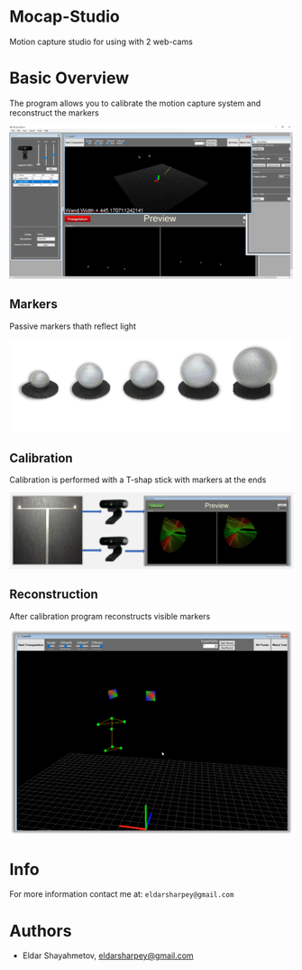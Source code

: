 # Mocap-Studio
Motion capture studio for using with 2 web-cams

# Basic Overview

The program allows you to calibrate the motion capture system and reconstruct the markers

![](Images/1.png)

## Markers

Passive markers thath reflect light

![](Images/4.png)

## Calibration

Calibration is performed with a T-shap stick with markers at the ends

![](Images/3.png)

## Reconstruction

After calibration program reconstructs visible markers

![](Images/5.png)

# Info

For more information contact me at:
```eldarsharpey@gmail.com```

# Authors

* Eldar Shayahmetov, eldarsharpey@gmail.com
